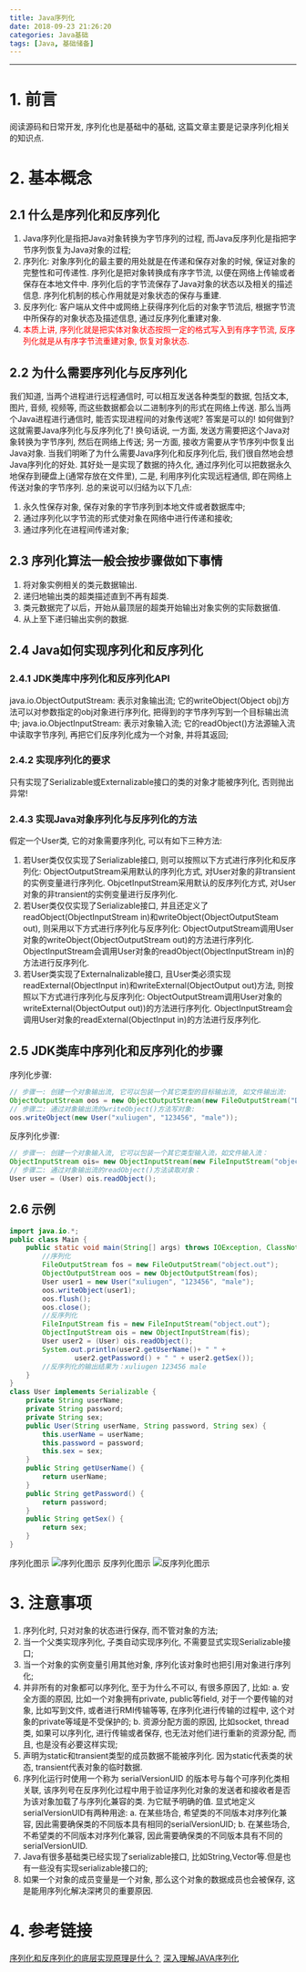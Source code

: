 ```yaml
---
title: Java序列化
date: 2018-09-23 21:26:20
categories: Java基础
tags: [Java, 基础储备]
---
```


----

<!-- more -->

# 1. 前言

阅读源码和日常开发, 序列化也是基础中的基础, 这篇文章主要是记录序列化相关的知识点.

# 2. 基本概念

## 2.1 什么是序列化和反序列化

1. Java序列化是指把Java对象转换为字节序列的过程, 而Java反序列化是指把字节序列恢复为Java对象的过程;
2. 序列化: 对象序列化的最主要的用处就是在传递和保存对象的时候, 保证对象的完整性和可传递性. 序列化是把对象转换成有序字节流, 以便在网络上传输或者保存在本地文件中. 序列化后的字节流保存了Java对象的状态以及相关的描述信息. 序列化机制的核心作用就是对象状态的保存与重建.
3. 反序列化: 客户端从文件中或网络上获得序列化后的对象字节流后, 根据字节流中所保存的对象状态及描述信息, 通过反序列化重建对象.
4. <font color=red>本质上讲, 序列化就是把实体对象状态按照一定的格式写入到有序字节流, 反序列化就是从有序字节流重建对象, 恢复对象状态.</font>

## 2.2 为什么需要序列化与反序列化

我们知道, 当两个进程进行远程通信时, 可以相互发送各种类型的数据, 包括文本, 图片, 音频, 视频等, 而这些数据都会以二进制序列的形式在网络上传送.
那么当两个Java进程进行通信时, 能否实现进程间的对象传送呢? 答案是可以的! 如何做到? 这就需要Java序列化与反序列化了!
换句话说, 一方面, 发送方需要把这个Java对象转换为字节序列, 然后在网络上传送; 另一方面, 接收方需要从字节序列中恢复出Java对象.
当我们明晰了为什么需要Java序列化和反序列化后, 我们很自然地会想Java序列化的好处. 其好处一是实现了数据的持久化, 通过序列化可以把数据永久地保存到硬盘上(通常存放在文件里), 二是, 利用序列化实现远程通信, 即在网络上传送对象的字节序列.
总的来说可以归结为以下几点:

1. 永久性保存对象, 保存对象的字节序列到本地文件或者数据库中;
2. 通过序列化以字节流的形式使对象在网络中进行传递和接收;
3. 通过序列化在进程间传递对象;

## 2.3 序列化算法一般会按步骤做如下事情

1. 将对象实例相关的类元数据输出.
2. 递归地输出类的超类描述直到不再有超类.
3. 类元数据完了以后，开始从最顶层的超类开始输出对象实例的实际数据值.
4. 从上至下递归输出实例的数据.

## 2.4 Java如何实现序列化和反序列化

### 2.4.1 JDK类库中序列化和反序列化API

java.io.ObjectOutputStream: 表示对象输出流;
它的writeObject(Object obj)方法可以对参数指定的obj对象进行序列化, 把得到的字节序列写到一个目标输出流中;
java.io.ObjectInputStream: 表示对象输入流;
它的readObject()方法源输入流中读取字节序列, 再把它们反序列化成为一个对象, 并将其返回;

### 2.4.2 实现序列化的要求

只有实现了Serializable或Externalizable接口的类的对象才能被序列化, 否则抛出异常!

### 2.4.3 实现Java对象序列化与反序列化的方法

假定一个User类, 它的对象需要序列化, 可以有如下三种方法:

1. 若User类仅仅实现了Serializable接口, 则可以按照以下方式进行序列化和反序列化:
ObjectOutputStream采用默认的序列化方式, 对User对象的非transient的实例变量进行序列化.
ObjcetInputStream采用默认的反序列化方式, 对User对象的非transient的实例变量进行反序列化.
2. 若User类仅仅实现了Serializable接口, 并且还定义了readObject(ObjectInputStream in)和writeObject(ObjectOutputSteam out), 则采用以下方式进行序列化与反序列化:
ObjectOutputStream调用User对象的writeObject(ObjectOutputStream out)的方法进行序列化.
ObjectInputStream会调用User对象的readObject(ObjectInputStream in)的方法进行反序列化.
3. 若User类实现了Externalnalizable接口, 且User类必须实现readExternal(ObjectInput in)和writeExternal(ObjectOutput out)方法, 则按照以下方式进行序列化与反序列化:
ObjectOutputStream调用User对象的writeExternal(ObjectOutput out))的方法进行序列化.
ObjectInputStream会调用User对象的readExternal(ObjectInput in)的方法进行反序列化.

## 2.5 JDK类库中序列化和反序列化的步骤

序列化步骤:

```Java
// 步骤一: 创建一个对象输出流, 它可以包装一个其它类型的目标输出流, 如文件输出流:
ObjectOutputStream oos = new ObjectOutputStream(new FileOutputStream("D:\\object.out"));
// 步骤二: 通过对象输出流的writeObject()方法写对象:
oos.writeObject(new User("xuliugen", "123456", "male"));
```

反序列化步骤:

```Java
// 步骤一: 创建一个对象输入流, 它可以包装一个其它类型输入流，如文件输入流：
ObjectInputStream ois= new ObjectInputStream(new FileInputStream("object.out"));
// 步骤二: 通过对象输出流的readObject()方法读取对象：
User user = (User) ois.readObject();
```

## 2.6 示例

```Java
import java.io.*;
public class Main {
    public static void main(String[] args) throws IOException, ClassNotFoundException {
        //序列化
        FileOutputStream fos = new FileOutputStream("object.out");
        ObjectOutputStream oos = new ObjectOutputStream(fos);
        User user1 = new User("xuliugen", "123456", "male");
        oos.writeObject(user1);
        oos.flush();
        oos.close();
        //反序列化
        FileInputStream fis = new FileInputStream("object.out");
        ObjectInputStream ois = new ObjectInputStream(fis);
        User user2 = (User) ois.readObject();
        System.out.println(user2.getUserName()+ " " +
                user2.getPassword() + " " + user2.getSex());
        //反序列化的输出结果为：xuliugen 123456 male
    }
}
class User implements Serializable {
    private String userName;
    private String password;
    private String sex;
    public User(String userName, String password, String sex) {
        this.userName = userName;
        this.password = password;
        this.sex = sex;
    }
    public String getUserName() {
        return userName;
    }
    public String getPassword() {
        return password;
    }
    public String getSex() {
        return sex;
    }
}
```

序列化图示
![序列化图示](https://blogpictures-1257055754.cos.ap-guangzhou.myqcloud.com/20180408163613978.jpg)
反序列化图示
![反序列化图示](https://blogpictures-1257055754.cos.ap-guangzhou.myqcloud.com/20180408163634701.jpg)

# 3. 注意事项

1. 序列化时, 只对对象的状态进行保存, 而不管对象的方法;
2. 当一个父类实现序列化, 子类自动实现序列化, 不需要显式实现Serializable接口;
3. 当一个对象的实例变量引用其他对象, 序列化该对象时也把引用对象进行序列化;
4. 并非所有的对象都可以序列化, 至于为什么不可以, 有很多原因了, 比如:
a. 安全方面的原因, 比如一个对象拥有private, public等field, 对于一个要传输的对象, 比如写到文件, 或者进行RMI传输等等, 在序列化进行传输的过程中, 这个对象的private等域是不受保护的;
b. 资源分配方面的原因, 比如socket, thread类, 如果可以序列化, 进行传输或者保存, 也无法对他们进行重新的资源分配, 而且, 也是没有必要这样实现;
5. 声明为static和transient类型的成员数据不能被序列化. 因为static代表类的状态, transient代表对象的临时数据.
6. 序列化运行时使用一个称为 serialVersionUID 的版本号与每个可序列化类相关联, 该序列号在反序列化过程中用于验证序列化对象的发送者和接收者是否为该对象加载了与序列化兼容的类. 为它赋予明确的值. 显式地定义serialVersionUID有两种用途:
a. 在某些场合, 希望类的不同版本对序列化兼容, 因此需要确保类的不同版本具有相同的serialVersionUID;
b. 在某些场合, 不希望类的不同版本对序列化兼容, 因此需要确保类的不同版本具有不同的serialVersionUID.
7. Java有很多基础类已经实现了serializable接口, 比如String,Vector等.但是也有一些没有实现serializable接口的;
8. 如果一个对象的成员变量是一个对象, 那么这个对象的数据成员也会被保存, 这是能用序列化解决深拷贝的重要原因.

# 4. 参考链接

[序列化和反序列化的底层实现原理是什么？](https://blog.csdn.net/xlgen157387/article/details/79840134)
[深入理解JAVA序列化](https://www.cnblogs.com/wxgblogs/p/5849951.html)
